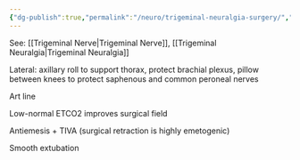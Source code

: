 ```yaml
---
{"dg-publish":true,"permalink":"/neuro/trigeminal-neuralgia-surgery/","created":"2025-06-21T22:40:11.464+10:00"}
---
```


See: [[Trigeminal Nerve\|Trigeminal Nerve]], [[Trigeminal Neuralgia\|Trigeminal Neuralgia]]

Lateral: axillary roll to support thorax, protect brachial plexus, pillow between knees to protect saphenous and common peroneal nerves 

Art line 

Low-normal ETCO2 improves surgical field 

Antiemesis + TIVA (surgical retraction is highly emetogenic) 

Smooth extubation
